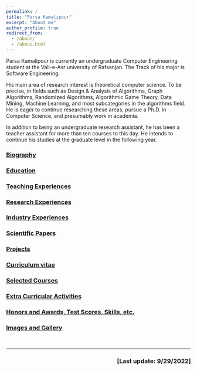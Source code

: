 ```yaml
---
permalink: /
title: "Parsa Kamalipour"
excerpt: "About me"
author_profile: true
redirect_from:
  - /about/
  - /about.html
---
```


Parsa Kamalipour is currently an undergraduate Computer Engineering student at the Vali-e-Asr university of Rafsanjan. The Track of his major is Software Engineering.

His main area of research interest is theoretical computer science. To be precise, in fields such as Design & Analysis of Algorithms, Graph Algorithms, Randomized Algorithms, Algorithmic Game Theory, Data Mining, Machine Learning, and most subcategories in the algorithms field.
He is eager to continue researching these areas, pursue a Ph.D. in Computer Science, and presumably work in academia.

In addition to being an undergraduate research assistant, he has been a teacher assistant for more than ten courses to this day. He intends to continue his studies at the graduate level in the following year.

### [Biography](/biography/)

### [Education](/education/)

### [Teaching Experiences](/teaching/)

### [Research Experiences](/research/)

### [Industry Experiences](/industry/)

### [Scientific Papers](/publications/)

### [Projects](/projects/)

### [Curriculum vitae](/cv/)

### [Selected Courses](/selected_courses/)

### [Extra Curricular Activities](/extracurricular/)

### [Honors and Awards, Test Scores, Skills, etc.](/honors_and_extra/)


### [Images and Gallery](/gallery/)


<br>

---
<p align="right">
  <h3 align="right"> [Last update: 9/29/2022] </h3></p>


